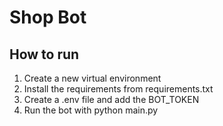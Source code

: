 
# Shop Bot 

## How to run
1. Create a new virtual environment
2. Install the requirements from requirements.txt
3. Create a .env file and add the BOT_TOKEN
4. Run the bot with python main.py

